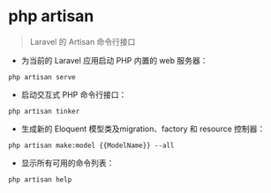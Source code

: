# php artisan

> Laravel 的 Artisan 命令行接口

- 为当前的 Laravel 应用启动 PHP 内置的 web 服务器：

`php artisan serve`

- 启动交互式 PHP 命令行接口：

`php artisan tinker`

- 生成新的 Eloquent 模型类及migration、factory 和 resource 控制器：

`php artisan make:model {{ModelName}} --all`

- 显示所有可用的命令列表：

`php artisan help`

[#]: contributors: ([王興與])